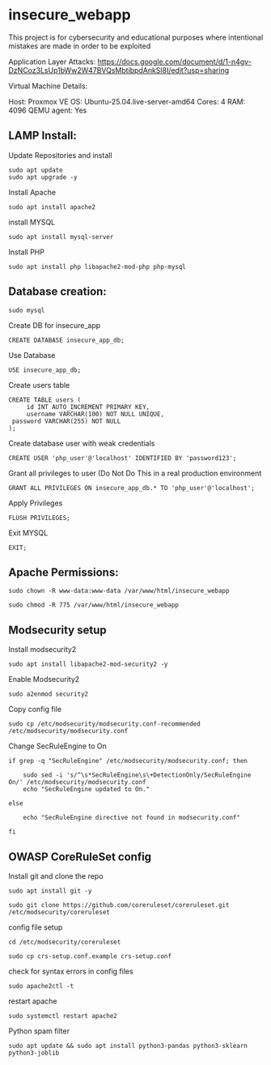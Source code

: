 


# insecure_webapp

This project is for cybersecurity and educational purposes where intentional mistakes are made in order to be exploited 

Application Layer Attacks:
https://docs.google.com/document/d/1-n4gv-DzNCoz3LsUp1bWw2W47BVQsMbtibpdAnkSl8I/edit?usp=sharing


Virtual Machine Details:


Host: Proxmox VE
OS: Ubuntu-25.04.live-server-amd64
Cores: 4
RAM: 4096
QEMU agent: Yes


## LAMP Install:

Update Repositories and install

	sudo apt update 
	sudo apt upgrade -y

 Install Apache
 
	sudo apt install apache2

 install MYSQL
 
	sudo apt install mysql-server

 Install PHP
 
	sudo apt install php libapache2-mod-php php-mysql

## Database creation:

	sudo mysql

Create DB for insecure_app

	CREATE DATABASE insecure_app_db;

Use Database

	USE insecure_app_db;

Create users table

	CREATE TABLE users (
  	     id INT AUTO_INCREMENT PRIMARY KEY,
  	     username VARCHAR(100) NOT NULL UNIQUE,
     password VARCHAR(255) NOT NULL
   	);

Create database user with weak credentials

	CREATE USER 'php_user'@'localhost' IDENTIFIED BY 'password123';

Grant all privileges to user (Do Not Do This in a real production environment

	GRANT ALL PRIVILEGES ON insecure_app_db.* TO 'php_user'@'localhost';

Apply Privileges

	FLUSH PRIVILEGES;

Exit MYSQL

	EXIT;


## Apache Permissions:


	sudo chown -R www-data:www-data /var/www/html/insecure_webapp

	sudo chmod -R 775 /var/www/html/insecure_webapp

## Modsecurity setup

Install modsecurity2

	sudo apt install libapache2-mod-security2 -y

 Enable Modsecurity2

	sudo a2enmod security2

 Copy config file

	sudo cp /etc/modsecurity/modsecurity.conf-recommended /etc/modsecurity/modsecurity.conf

 Change SecRuleEngine to On

	if grep -q "SecRuleEngine" /etc/modsecurity/modsecurity.conf; then

   		sudo sed -i 's/^\s*SecRuleEngine\s\+DetectionOnly/SecRuleEngine On/' /etc/modsecurity/modsecurity.conf
    	echo "SecRuleEngine updated to On."
	
	else

    	echo "SecRuleEngine directive not found in modsecurity.conf"
	
	fi

## OWASP CoreRuleSet config

Install git and clone the repo

	sudo apt install git -y

	sudo git clone https://github.com/coreruleset/coreruleset.git /etc/modsecurity/coreruleset

 config file setup

 	cd /etc/modsecurity/coreruleset
  
	sudo cp crs-setup.conf.example crs-setup.conf


check for syntax errors in config files

	sudo apache2ctl -t

restart apache

	sudo systemctl restart apache2

Python spam filter
	
	sudo apt update && sudo apt install python3-pandas python3-sklearn python3-joblib


